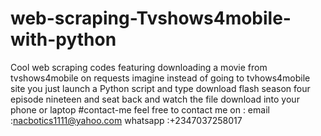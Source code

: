 # web-scraping-Tvshows4mobile-with-python
Cool web scraping codes featuring downloading a movie from tvshows4mobile on requests
imagine instead of going to tvhows4mobile site you just launch a Python script and type download flash season four episode nineteen and seat back and watch the file download into your phone or laptop
#contact-me
feel free to contact me on :
email :nacbotics1111@yahoo.com
whatsapp :+2347037258017
